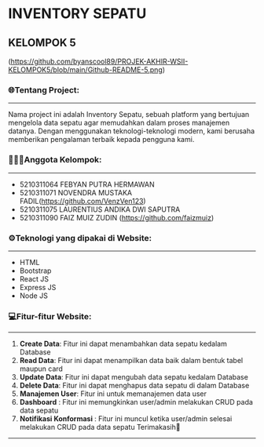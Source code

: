 # INVENTORY SEPATU
## KELOMPOK 5

(https://github.com/byanscool89/PROJEK-AKHIR-WSII-KELOMPOK5/blob/main/Github-README-5.png)

### 🌐Tentang Project:
----------------
Nama project ini adalah Inventory Sepatu, sebuah platform yang bertujuan mengelola data sepatu agar memudahkan dalam proses manajemen datanya. Dengan menggunakan teknologi-teknologi modern, kami berusaha memberikan pengalaman terbaik kepada pengguna kami.

### 👨🏻‍💻Anggota Kelompok:
----------------
- 5210311064 FEBYAN PUTRA HERMAWAN
- 5210311071 NOVENDRA MUSTAKA FADIL(https://github.com/VenzVen123)
- 5210311075 LAURENTIUS ANDIKA DWI SAPUTRA
- 5210311090 FAIZ MUIZ ZUDIN (https://github.com/faizmuiz)

### ⚙️Teknologi yang dipakai di Website:
----------------
- HTML
- Bootstrap
- React JS
- Express JS
- Node JS

### 💻Fitur-fitur Website:
----------------
1. **Create Data**: Fitur ini dapat menambahkan data sepatu kedalam Database
2. **Read Data**: Fitur ini dapat menampilkan data baik dalam bentuk tabel maupun card
3. **Update Data**: Fitur ini dapat mengubah data sepatu kedalam Database
4. **Delete Data**: Fitur ini dapat menghapus data sepatu di dalam Database
5. **Manajemen User**: Fitur ini untuk memanajemen data user
6. **Dashboard** : Fitur ini memungkinkan user/admin melakukan CRUD pada data sepatu
7. **Notifikasi Konformasi** : Fitur ini muncul ketika user/admin selesai melakukan CRUD pada data sepatu
Terimakasih👋
-----------
